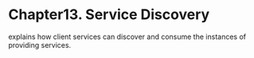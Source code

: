 # Chapter13. Service Discovery

explains how client services can
discover and consume the instances of providing services.
